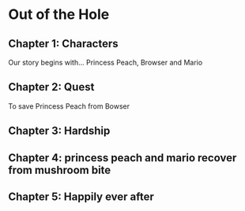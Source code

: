 # Out of the Hole

## Chapter 1: Characters

Our story begins with...
Princess Peach, Browser and Mario

## Chapter 2: Quest
To save Princess Peach from Bowser 

## Chapter 3: Hardship


## Chapter 4: princess peach and mario recover from mushroom bite


## Chapter 5: Happily ever after

